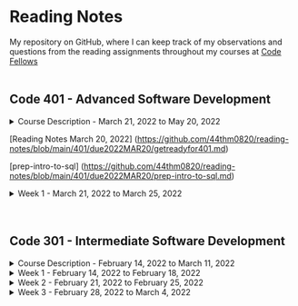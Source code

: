 # Reading Notes

My repository on GitHub, where I can keep track of my observations and questions from the reading assignments throughout my courses at [Code Fellows](https://www.codefellows.org/)
<br>
<br>
## Code 401 - Advanced Software Development



<details><summary>Course Description - March 21, 2022 to May 20, 2022</summary>

- Code 401 - Advanced Software Development in JavaScript 

  - Students in this course further practice building full-stack applications. 

  - The first four weeks, students further practice building back-end web applications with Node.js. 

  - During weeks six through nine, students further practice building web apps with modern front-end libraries and frameworks.

</details>

[Reading Notes March 20, 2022] (https://github.com/44thm0820/reading-notes/blob/main/401/due2022MAR20/getreadyfor401.md)

[prep-intro-to-sql] (https://github.com/44thm0820/reading-notes/blob/main/401/due2022MAR20/prep-intro-to-sql.md)
<details><summary>Week 1 - March 21, 2022 to March 25, 2022</summary>
  <details><summary>Day 1 - Monday, March 21, 2022</summary>
  [Reading Notes March 20, 2022] (https://github.com/44thm0820/reading-notes/blob/main/401/due2022MAR20/getreadyfor401.md)

  ### My reading notes

  #### My codeblock using tildes

  ~~~
  a
  b
  c
  ~~~

  #### My alternate codeblock using backticks

  ``` javascript
    console.log('Hello world');
  ```
  </details>
</details>



<!-- <details><summary>Day 2 - Tuesday, March 22, 2022</summary><blockquote>

~~~
a
b
c
~~~

</blockquote></details> -->

<!-- <details><summary>Day 3 - Wednesday, March 23, 2022</summary><blockquote>

~~~
a
b
c
~~~

</blockquote></details> -->

<!-- <details><summary>Day 4 - Thursday, March 24, 2022</summary><blockquote>

~~~
a
b
c
~~~

</blockquote></details> -->

<!-- <details><summary>Day 5 - Friday, March 25, 2022</summary><blockquote>

~~~
a
b
c
~~~

</blockquote></details> 

</details> -->

<!-- <br>
<details><summary>Week 2 - March 21, 2022 to March 25, 2022</summary>

<details><summary>Day 1 - March 21, 2022</summary><blockquote>

~~~
a
b
c
~~~

</blockquote></details>

<details><summary>Day 2 - March 22, 2022</summary><blockquote>

~~~
a
b
c
~~~

</blockquote></details>

<details><summary>Day 3 - March 23, 2022</summary><blockquote>

~~~
a
b
c
~~~

</blockquote></details>

<details><summary>Day 4 - March 24, 2022</summary><blockquote>

~~~
a
b
c
~~~

</blockquote></details>

<details><summary>Day 5 - March 25, 2022</summary><blockquote>

~~~
a
b
c
~~~

</blockquote></details>

</details> -->
<!-- <br>


<details><summary>Week 3 - March 21, 2022 to March 25, 2022</summary>

<details><summary>Day 1 - March 21, 2022</summary><blockquote>

~~~
a
b
c
~~~

</blockquote></details>

<details><summary>Day 2 - March 22, 2022</summary><blockquote>

~~~
a
b
c
~~~

</blockquote></details>

<details><summary>Day 3 - March 23, 2022</summary><blockquote>

~~~
a
b
c
~~~

</blockquote></details>

<details><summary>Day 4 - March 24, 2022</summary><blockquote>

~~~
a
b
c
~~~

</blockquote></details>

<details><summary>Day 5 - March 25, 2022</summary><blockquote>

~~~
a
b
c
~~~

</blockquote></details>

</details> -->

<!-- <br>


<details><summary>Week 4 - March 21, 2022 to March 25, 2022</summary>

<details><summary>Day 1 - March 21, 2022</summary><blockquote>

~~~
a
b
c
~~~

</blockquote></details>

<details><summary>Day 2 - March 22, 2022</summary><blockquote>

~~~
a
b
c
~~~

</blockquote></details>

<details><summary>Day 3 - March 23, 2022</summary><blockquote>

~~~
a
b
c
~~~

</blockquote></details>

<details><summary>Day 4 - March 24, 2022</summary><blockquote>

~~~
a
b
c
~~~

</blockquote></details>

<details><summary>Day 5 - March 25, 2022</summary><blockquote>

~~~
a
b
c
~~~

</blockquote></details>

</details> -->


<br>
<br>

## Code 301 - Intermediate Software Development

<details><summary>Course Description - February 14, 2022 to March 11, 2022</summary>

- Code 301 - Intermediate Software Development 

  - Learn how to become a well-rounded web developer. It'll be a lot of work and a lot of fun.

  - In this course you will study the common core of software development, including MVC, Object-Oriented Programming, functional programming, asynchronous programming, and much more. 
  
  - You will learn how to create and launch web apps in HTML, CSS, and JavaScript, with the help of professional-grade frameworks and libraries from around the web.

</details>

<details>
  <summary>
    Week 1 - February 14, 2022 to February 18, 2022
  </summary>

  <details>
    <summary>Day 1 - Monday, February 14, 2022</summary>
Review the Submission Instructions for guidance on completing and submitting this assignment.

Reading
Component-Based Architecture (Links to an external site.)

What is a “component”? Per https://www.tutorialspoint.com/software_architecture_design/component_based_architecture.htm, (Links to an external site.) a component can be defined three ways:
A component is a modular, portable, replaceable, and reusable set of well-defined functionality that encapsulates its implementation and exporting it as a higher-level interface.

 

A component is a software object, intended to interact with other components, encapsulating certain functionality or a set of functionalities. It has an obviously defined interface and conforms to a recommended behavior common to all components within an architecture.

A software component can be defined as a unit of composition with a contractually specified interface and explicit context dependencies only. That is, a software component can be deployed independently and is subject to composition by third parties.

A component can have three different views − object-oriented view, conventional view, and process-related view.
What are the characteristics of a component? There are six listed characteristics of components - reusability, replaceable, not context specific, extensible, encapsulated, and independent: 
Reusability − Components are usually designed to be reused in different situations in different applications. However, some components may be designed for a specific task.

Replaceable − Components may be freely substituted with other similar components.

Not context specific − Components are designed to operate in different environments and contexts.

Extensible − A component can be extended from existing components to provide new behavior.

Encapsulated − A component depicts the interfaces, which allow the caller to use its functionality, and do not expose details of the internal processes or any internal variables or state.

Independent − Components are designed to have minimal dependencies on other components.

What are the advantages of using component-based architecture? There are eight listed advantages of using component-based architecture - ease of deployment, reduced cost, ease of development, reusable, modification of technical complexity, reliability, system maintenance and evolution, and independent. 
Ease of deployment − As new compatible versions become available, it is easier to replace existing versions with no impact on the other components or the system as a whole.

Reduced cost − The use of third-party components allows you to spread the cost of development and maintenance.

Ease of development − Components implement well-known interfaces to provide defined functionality, allowing development without impacting other parts of the system.

Reusable − The use of reusable components means that they can be used to spread the development and maintenance cost across several applications or systems.

Modification of technical complexity − A component modifies the complexity through the use of a component container and its services.

Reliability − The overall system reliability increases since the reliability of each individual component enhances the reliability of the whole system via reuse.

System maintenance and evolution − Easy to change and update the implementation without affecting the rest of the system.

Independent − Independency and flexible connectivity of components. Independent development of components by different group in parallel. Productivity for the software development and future software development.

What is Props and How to Use it in React (Links to an external site.)

What is “props” short for? Per the article https://itnext.io/what-is-props-and-how-to-use-it-in-react-da307f500da0, (Links to an external site.) props is short for properties.  "props" is a special keyword in React and is used to code in React to pass data from one component to another, specifically, downward one-way data flow.
How are props used in React? There are three steps to use props in React as specified in the article https://itnext.io/what-is-props-and-how-to-use-it-in-react-da307f500da0 (Links to an external site.) . 
Firstly, define an attribute and its value(data)
Then pass it to child component(s) by using Props
Finally, render the Props Data
What is the flow of props? Uni-directionally from parent to child is the flow of props. Note that the props data is read-only such that the child component cannot change props that it receives from the parent.
To recap per the article:
Props stand for properties and is a special keyword in React
Props are being passed to components like function arguments
Props can only be passed to components in one way (parent to child)
Props data is immutable (read-only)
Bookmark/Skim
React Tutorial through ‘Passing Data Through Props’ (Links to an external site.)
React Docs - Hello world (Links to an external site.)
React Docs - Introducing JSX (Links to an external site.)
React Docs - Rendering elements (Links to an external site.)
React Docs - Components and props
  </details>
  <details>
    <summary>Day 2 - Tuesday, February 15, 2022</summary>
Readings: State and Props
Below you will find some reading material, code samples, and some additional resources that support today’s topic and the upcoming lecture.

Review the Submission Instructions for guidance on completing and submitting this assignment.

Reading
React lifecycle (Links to an external site.)
Based off the diagram, what happens first, the ‘render’ or the ‘componentDidMount’?
Render happens before the componentDidMount as the diagram seems to illustrate.



What is the very first thing to happen in the lifecycle of React?
constructor() (Links to an external site.) is the very first thing to happen in the lifecycle of React.
The constructor for a React component is called before it is mounted.If the component is a subclass you should call super(props), or the props will be undefined. constructors can be used to assign state using this.state or to bind event handle methods to an instance.

class FishTableRow extends React.Component {

constructor() {

super(props); //gives us access to props

//Don’t call this.setState() here

this.state = { //intitialize local state

showDescription: false

}; }

Put the following things in the order that they happen: componentDidMount, render, constructor, componentWillUnmount, React Updates
 

constructor, render, React Updates, componentDidMount, componentWillUnmount

 

What does componentDidMount do?
It is a function that returns a boolean that indicates whether a React component was successfully mounted.

It is invoked immediately after a component is mounted (inserted into the tree). Initialization that requires DOM nodes should go here. If you need to load data from a remote endpoint, this is a good place to instantiate the network request.

This method is a good place to set up any subscriptions. If you do that, don’t forget to unsubscribe in componentWillUnmount().

You may call setState() immediately in componentDidMount(). It will trigger an extra rendering, but it will happen before the browser updates the screen. This guarantees that even though the render() will be called twice in this case, the user won’t see the intermediate state. Use this pattern with caution because it often causes performance issues. In most cases, you should be able to assign the initial state in the constructor() instead. It can, however, be necessary for cases like modals and tooltips when you need to measure a DOM node before rendering something that depends on its size or position.

Additional Resources
React Bootstrap Documentation (Links to an external site.)
Netlify (Links to an external site.)
Videos
React State Vs Props (Links to an external site.)


What types of things can you pass in the props? data that you dont expect to change (vs state where you do expect data to change) 
What is the big difference between props and state? state is handled in the component while props are handled outside the component and must be updated outside of the component. when you change state, you automatically re-render the app.
When do we re-render our application? when we change state
What are some examples of things that we could store in state? things that you expect to change in the app are things we could store in state.  data that comes from a form when it is submitted by the user is one example.  toggling button is another use for state
Bookmark/Skim
React Docs - State and Lifecycle (Links to an external site.)
React Docs - handling events (Links to an external site.)
React Tutorial through ‘Developer Tools’ (Links to an external site.)
Assignment Instructions
Read for understanding the assigned resources for this class and watch any assigned videos. Also skim and bookmark the additional resources provided. Prepare an entry for your Readings Notes Repository that answers each and every question presented above.

Make a section in your notes titled ## Things I want to know more about, and anytime a question arises in your mind, or something catches your curiosity, write it down under this heading.

To submit this assignment
Create a new markdown file in your reading notes repository, and add your notes.
If you utilize any content directly from the reading sources, be sure to identify what you are quoting, and cite the source.
Add a link to this new file under the table of contents for this course.
Then ACP your main branch to create a rendered web page on GitHub pages.
Copy the rendered content and paste it into the discussion.
Grading Rubric
0 points: Minimal effort
1 point: Insufficient quality
2 points: Sufficient quality

  </details>
  <details>
    <summary>Day 3 - Wednesday, February 16, 2022</summary>
Feb 16 at 8:58am
What does .map() return?
A new array with each element being the result of the callback function. (per https://developer.mozilla.org/en-US/docs/Web/JavaScript/Reference/Global_Objects/Array/map#return_value (Links to an external site.))

If I want to loop through an array and display each value in JSX, how do I do that in React?
You can build collections of elements and include them in JSX (Links to an external site.) using curly braces {} (per https://reactjs.org/docs/lists-and-keys.html#rendering-multiple-components (Links to an external site.))

Each list item needs a unique ____.
key in React.

What is the purpose of a key?
A “key” is a special string attribute you need to include when creating lists of elements. (per https://reactjs.org/docs/lists-and-keys.html#basic-list-component (Links to an external site.))

React docs say 

Keys help React identify which items have changed, are added, or are removed. Keys should be given to the elements inside the array to give the elements a stable identity:

const numbers = [1, 2, 3, 4, 5];
const listItems = numbers.map((number) =>
  <li key={number.toString()}>    {number}
  </li>
);
The best way to pick a key is to use a string that uniquely identifies a list item among its siblings. Most often you would use IDs from your data as keys:

const todoItems = todos.map((todo) =>
  <li key={todo.id}>    {todo.text}
  </li>
);
When you don’t have stable IDs for rendered items, you may use the item index as a key as a last resort:

const todoItems = todos.map((todo, index) =>
  // Only do this if items have no stable IDs  <li key={index}>    {todo.text}
  </li>
);
We don’t recommend using indexes for keys if the order of items may change. 

What is the spread operator?
InJavaScript, spread syntax (Links to an external site.) refers to the use of an ellipsis of three dots (…) to expand an iterable object into the list of arguments.

“When ...arr is used in the function call, it ‘expands’ an iterable object arr into the list of arguments.” — JavaScript.info (Links to an external site.)

The spread operator was added to JavaScript in ES6 (ES2015), just like the rest parameters (Links to an external site.), which have the same syntax: three magic dots ….

The spread syntax “spreads” the array into separate arguments.

List 4 things that the spread operator can do.
Copying an array
Concatenating or combining arrays
Using Math functions
Using an array as arguments
Adding an item to a list
Adding to state in React
Combining objects
Converting NodeList to an array
In each case, the spread syntax expands an iterable object, usually an array, though it can be used on any iterable, including a string.

Give an example of using the spread operator to combine two arrays.
const fruits = ['🍏','🍊','🍌','🍉','🍍']
const moreFruits = [...fruits];
console.log(moreFruits) // Array(5) [ "🍏", "🍊", "🍌", "🍉", "🍍" ]
fruits[0] = '🍑'
console.log(...[...fruits,'...',...moreFruits]) //  🍑 🍊 🍌 🍉 🍍 ... 🍏 🍊 🍌 🍉 🍍
Give an example of using the spread operator to add a new item to an array.
const fewFruit = ['🍏','🍊','🍌']
const fewMoreFruit = ['🍉', '🍍', ...fewFruit]
console.log(fewMoreFruit) //  Array(5) [ "🍉", "🍍", "🍏", "🍊", "🍌" ]
Give an example of using the spread operator to combine two objects into one.
const objectOne = {hello: "🤪"}
const objectTwo = {world: "🐻"}
const objectThree = {...objectOne, ...objectTwo, laugh: "😂"}
console.log(objectThree) // Object { hello: "🤪", world: "🐻", laugh: "😂" }
const objectFour = {...objectOne, ...objectTwo, laugh: () => {console.log("😂".repeat(5))}}
objectFour.laugh() // 😂😂😂😂😂

In the video, what is the first step that the developer does to pass functions between components?
he creates a function inside App called increment where he means to pass it down to a child component Person

In your own words, what does the increment function do?
uses setState to set a value of the key value pair count that is one more than its previous value, if the string being passed in is equal to a key value pair of name in one of the objects in the array of people in state.

How can you pass a method from a parent component into a child component?
pass as a prop like <Person increment={this.increment} /> in the component that contains the state (App to its child Person)  

How does the child component invoke a method that was passed to it from a parent component?
if one component needs to update the state of another then it needs to have the function from the first component.

 

what i want to learn more: how the above is done!
  </details>
  <details>
    <summary>Day 4 - Thursday, February 17, 2022</summary>
Feb 17 at 8:58am
What is a ‘Controlled Component’?
The form is an example of a controlled component in React.

An input form element whose value is controlled by React in this way is called a “controlled component”.  It is controlled because React state maintains the state that previously HTML would control in form elements.  In other words the React state, for the form, could be called the single source of truth, as React when maintaining a form only needs to rely upon React for the mutable data in the form, and not HTML, such that the React component that renders a form also controls what happens in that form on subsequent user input. 

The controlled component solves the issue when the form has the default HTML form behavior of browsing to a new page when the user submits the form. If you want this behavior in React, it just works. But in most cases, it’s convenient to have a JavaScript function that handles the submission of the form and has access to the data that the user entered into the form. The 

Should we wait to store the users responses from the form into state when they submit the form OR should we update the state with their responses as soon as they enter them? Why.
That's a good problem to have.  Either one, depending on your needs for the form.  What is cool is that you are not limited to one choice when you use React to have a form.
Also, because it can be tedious to used controlled components, uncontrolled components would be a more optimal solution in order to avoid the tedium. Refer to https://reactjs.org/docs/forms.html#alternatives-to-controlled-components (Links to an external site.) for more info.
 
How do we target what the user is entering if we have an event handler on an input field? We can have a state that records what the user is entering before he or she submits.
The Conditional (Ternary) Operator Explained (Links to an external site.)

Why would we use a ternary operator? for brevity instead of using the if then else statement
Rewrite the following statement using a ternary statement:

if(x===y){
  console.log(true);
} else {
  console.log(false);
}

x===y ? console.log(true) : console.log(false)
  </details>
  <details>
    <summary>Day 5 - Friday, February 18, 2022</summary>
Reading
React Docs - Thinking in ReactLinks to an external site.

What is the single responsibility principle and how does it apply to components?   
It is a technique to decide what should be its own component.  This technique is a computer-programming principle that states that every module class or function in a computer should have responsibiliy over a single part of that program's functionality, and it should encapsulate that part.  It is the S in the SOLID principles acronym for five design principles intended to make software design more understandable, flexible, and maintainable.

What does it mean to build a ‘static’ version of your application?
A version of a react app that takes your data model and renders the UI but has no interactivity is called a static version of your app.

Once you have a static application, what do you need to add?
Interactivity

What are the three questions you can ask to determine if something is state?  
Is it passed in from a parent via props? If so, it probably isn’t state.
Does it remain unchanged over time? If so, it probably isn’t state.
Can you compute it based on any other state or props in your component? If so, it isn’t state.
How can you identify where state needs to live?
For each piece of state in your application:

Identify every component that renders something based on that state.
Find a common owner component (a single component above all the components that need the state in the hierarchy).
Either the common owner or another component higher up in the hierarchy should own the state.
If you can’t find a component where it makes sense to own the state, create a new component solely for holding the state and add it somewhere in the hierarchy above the common owner component.
Higher-Order FunctionsLinks to an external site.

What is a “higher-order function”? Functions that operate on other functions, either by taking them as arguments or by returning them, are called higher-order functions. 
Explore the greaterThan function as defined in the reading. In your own words, what is line 2 of this function doing? Returning a function
Explain how either map or reduce operates, with regards to higher-order functions. map and reduce both take a callback function, hence they are higher order functions
learn more about? state in react

Edited by Rey Mercado on Feb 18 at 8:59am
Rey Mercado
Rey Mercado
Feb 18, 2022Feb 18 at 3:07pm
per today's students' questions regarding what line 2 is function doing:

line2 is returning another function.  

moreover, greaterThan creates a closure with line 2.

greaterThan is by definition a higher order function, because it returns a function.

subsequent lines after line 2 show how greaterThan was used when invoked and assigned to another function greaterThan10.

I think the correct answer to question 2 here then would be just to say greaterThan returns a function, which then shows that greaterThan is an example of a higher order function.  I think that was the point of the question, to answer that we recognize that greaterThan function returns a function.
  </details>

</details>

<details>
  <summary>
    Week 2 - February 21, 2022 to February 25, 2022
  </summary>

  <details>
    <summary>Day 6 - Monday, February 21, 2022</summary>
Readings: Node.JS - Class06
 (Links to an external site.)Assignment
Below you will find some reading material, code samples, and some additional resources that support today’s topic and the upcoming lecture.

Review the Submission Instructions for guidance on completing and submitting this assignment.

 (Links to an external site.)Reading
First Reading on Node.js on sitepoint (Links to an external site.)

 (Links to an external site.)1. What is node.js?
Node.js is a JavaScript runtime. It's a program we use to execute JavaScript on our computers.

 (Links to an external site.)2. In your own words, what is Chrome’s V8 JavaScript Engine?
Chrome's V8 JavaScript Engine is a performance-centric program that runs in Google Chrome and other Chromium-based web browsers, that compiles JavaScript so that our computers can use JS.

 (Links to an external site.)3. What does it mean that node is a JavaScript runtime?
node allows the execution of JavaScript on our computer rather than just the browser.

 (Links to an external site.)4. What is npm?
npm is the JavaScript Package Manager as well as the world's largest software registry.

 (Links to an external site.)5. What version of node are you running on your machine?
typing node -v, I got v16.14.0

 (Links to an external site.)6. What version of npm are you running on your machine?
typing npm -v, I got 8.3.1

 (Links to an external site.)7. What command would you type to install a library/package called ‘jshint’?
npm install -g jshint

 (Links to an external site.)8. What is node used for?
 (Links to an external site.)One use of Node is installing via npm and running via Node various build tools designed to automate the process of developing a modern JavaScript application
 (Links to an external site.)Webpack, ESLint, Gulp.js, Mocha, and Chai are common build tools found by using node
 (Links to an external site.)Node also allows server-side programs to be written in JavaScript. It can be used as a scripting language. It is suited to building applications that require real-time interaction or collaboraration like chat sites
 (Links to an external site.)Node is single-threaded but also event-driven. If node encounters a blocking I/O operation, instead of waiting for this to complete, it will register a callback before continuing to process the next event. When the I/O operation has finished (another kind of event), the server will execute the callback and continue working on the original request
 (Links to an external site.)Thusly, Node has asynchronous (non-blocking behavior)
 (Links to an external site.)Node's execution model causes the server very little overhead, compared to traditional servers such as Apache, PHP, or Ruby, which block execution of subsequent I/O operations until the current operation completes
Second reading on codefellows.org (Links to an external site.)

 (Links to an external site.)1. What are the 6 reasons for pair programming?
Greater Efficiency - research shows higher-quality code for a slightly longer duration
Engaged collaboration - augments engagement for both programmers
Learning from fellow students - forces teaching or learning for communication for both
Social skills - improves interpersonal skills, qualities employers look for
Job interview readiness -skills improved in pair programming are what employers interviewi for
Work environment readiness - skills on day-to-day work pairing puts someone more qualified than a cs grad with no prior experience pairing
 (Links to an external site.)2. In your experience, which of these reasons have you found most beneficial?
I don't have much experience in the industry, but have pair programmed before... I'd say though work environment readiness... it saves costs for employers when not much investment needed to train someone who has experience collaborating in programming.

 (Links to an external site.)3. How does pair programming work?
One is designated the driver, and the other is designated the navigator. The driver is the programmer who types, including controlling the text editor, switching files, version control and what gets written. The navigator vocalizes guidance to the driver but does not provide direct input to the computer. The navigator is expected to focus on the big picture, anticpating what comes next, how algorithm may be converted to code, while reviewing driver's code for typos or bugs. The navigator uses the time not typing to also research documentation, and solutions on a browser.

 (Links to an external site.)Bookmark/Skim
-Geocoding API Docs (Links to an external site.) I looked at the docs https://locationiq.com/docs (Links to an external site.) provides an API to geolocate for a better UI experience

-Axios docs (Links to an external site.) Axios is a promise based HTTP client for the browser and node.js sample code is

import axios from "axios"; axios.get('/users') .then(res => { console.log(res.data); });

-MDN async and await (Links to an external site.)

 (Links to an external site.)Code Samples
import axios from "axios"; axios.get('/users') .then(res => { console.log(res.data); });

 (Links to an external site.)Additional Resources
https://markdownguide.org/cheat-sheet (Links to an external site.)

 (Links to an external site.)Things I want to know more about
I want review async/await and axios after reading the docs from hyperlinks above
I want to make my own app using locationiq for fun.
  </details>

  <details>
    <summary>Day 7 - Tuesday, February 22, 2022</summary>
Readings: REST
Below you will find some reading material, code samples, and some additional resources that support today’s topic and the upcoming lecture.

Review the Submission Instructions for guidance on completing and submitting this assignment.

Reading
What Google Learned From Its Quest to Build the Perfect TeamLinks to an external site.
If you took Code 201, skim this article again for a refresher. If you did not take Code 201, read this article and think about how it can influence the way you work with your partners during pair programming.
How I explained REST to my brotherLinks to an external site.
Who is Roy Fielding?
Roy Fielding helped write the first web servers that sent documents across the internet. He researched and explained why web works the way it does. His name is on the spec for the protocol that is used to get the pages from servers to your browser, called HTTP.

Why don’t the techniques that we use today work well when we need to be able to talk to all of the machines in the world?
We now don't have a need to talk to all the machines in the world to get what we want from any of them. We just need to talk to a small group of machines now.

What is the HTTP protocol that Fielding and his friends created?
Fielding helped create REST, an HTTP protocol that is an acronym for Representational State Transfer.

What does a GET do? 
GET: Retrieve info on HTTP

What does a POST do? 
POST: add info on HTTP

What does PUT do? 
PUT: replace on HTTP

What does PATCH do? 
PATCH: partial update on HTTP

 

Geocoding APILinks to an external site.
Did you get your API key? yes
Weather Bit APILinks to an external site.
Did you get your API key? yes
Yelp API DocsLinks to an external site.
Did you get your API key? yes
The Movie DB API DocsLinks to an external site.
Did you get your API key? yes
Things I want to know more about

- can i use nyt without a paywall ( i signed up and paid for the paywall for nyt - because i use it often)

-what other popular apis can i consider using to get more practice using APIs?
  </details>

  <details>
    <summary>Day 8 - Wednesday, February 23, 2022</summary>

~~~

<p>
What does REST stand for? Representational State Transfer
REST APIs are designed around a ____. resources, which are any kind of any object, data, or service that can be accessed by the client.
What is an identifer of a resource? Give an example. URI, an identifier, is what a resource has to allow the resource to be uniquely identified. An example of a URI is https://adventure-works.com/orders/1 (Links to an external site.) 
What are the most common HTTP verbs? GET, POST , PUT, PATCH, AND DELETE 
What should the URIs be based on? nouns (the resource) and not verbs (the operations on the resource). A bad URI would be https://adventure-works.com/create-order because it is based on the verb (the operations on the resource) instead of the resource (noun).
Give an example of a good URI. https://adventure-works.com/orders

What does it mean to have a ‘chatty’ web API? Is this a good or a bad thing?
To have a chatty web API means to have a large number of I/O requests. It's a bad thing as the cumulative effect of this large number of requests can have a significant impact on performance. Instead consider packaging the data into larger and thus fewer requests. Another consideration would be to fetch data from a database as one query, instead of several smaller queries.

What status code does a successful GET request return? A successful GET request returns a HTTP status code 200 (OK)
What status code does an unsuccessful GET request return? An unsuccessful GET request returns a HTTP status code 404 (NOT FOUND)
What status code does a successful POST request return? A successful POST request returns a HTTP status code 201 (CREATED)
If a POST method creates a new resource, it returns HTTP status code 201 (Created). The URI of the new resource is included in the Location header of the response. The response body contains a representation of the resource.

If the method does some processing but does not create a new resource, the method can return HTTP status code 200 and include the result of the operation in the response body. Alternatively, if there is no result to return, the method can return HTTP status code 204 (No Content) with no response body.

If the client puts invalid data into the request, the server should return HTTP status code 400 (Bad Request). The response body can contain additional information about the error or a link to a URI that provides more details.

What status code does a successful DELETE request return? A successful DELETE request returns with HTTP status code 204 (No Content), indicating that the process was successfully handled, but that the response body contains no further information. If the resource does not exist, the web server can return HTTP 404(NOT FOUND).
Bookmark/Skim
RegExr (Links to an external site.) - Pay particular attention to the cheatsheet

How would you match a phone number from your city using RegEx? My city's area code of San Francisco is 415. Thusly the regex is below:
/^?[-. ]?([0-9]{3})[-. ]?([0-9]{4})$/

https://www.abstractapi.com/guides/validate-phone-number-javascript (Links to an external site.)
</p>
<p>
^ asserts position at start of the string
\(
 matches the character ( 
? matches the previous token between zero and one times, as many times as possible, giving back as needed (greedy)
1st Capturing Group 
([4][1][5])
Match a single character present in the list below 
[4]
4 matches the character 4 
Match a single character present in the list below 
[1]
1 matches the character 1 
Match a single character present in the list below 
[5]
5 matches the character 5
\)
 matches the character ) 
? matches the previous token between zero and one times, as many times as possible, giving back as needed (greedy)
Match a single character present in the list below 
[-. ]
? matches the previous token between zero and one times, as many times as possible, giving back as needed (greedy)
-.
 matches a single character in the list -.  (case sensitive)
2nd Capturing Group 
([0-9]{3})
Match a single character present in the list below 
[0-9]
{3} matches the previous token exactly 3 times
0-9 matches a single character in the range between 0 (index 48) and 9 (index 57) (case sensitive)
Match a single character present in the list below 
[-. ]
? matches the previous token between zero and one times, as many times as possible, giving back as needed (greedy)
-.
 matches a single character in the list -.  (case sensitive)
3rd Capturing Group 
([0-9]{4})
Match a single character present in the list below 
[0-9]
{4} matches the previous token exactly 4 times
0-9 matches a single character in the range between 0 (index 48) and 9 (index 57) (case sensitive)
``$`` asserts position at the end of the string, or before the line terminator right at the end of the string (if any)
 </p>

Regex Tutorial (Links to an external site.)
Regex 101 (Links to an external site.)
Things I want to know more about

How practical is knowing regex javascript nowadays as a software engineer

~~~

  </details>

  <details>
    <summary>Day 9 - Thursday, February 24, 2022</summary>



 What is functional programming? A programming paradigm - a style of building the structure and elements of computer programs - that treats computation as the evaluation of math functions and avoids changing-state and mutable data. Different from object-oriented programming

What is a pure function and how do we know if something is a pure function? Pure functions give the same output every time. two signs it is a pure function: `1)` returns the same result given the same arguments; this concept is also known as deterministic `2)` does not cause observable side effects

What are the benefits of a pure function? Predictability and easier to test.

What is immutability? unchanging over time in respect to data.

What is Referential transparency? if a function consistently yields the same result for the

same input, it is referentially transparent.  this characteristic of referential transparency also comes as a result of a pure function having immutable data.

What is a module? another javascript file.
What does the word `require` do? look into another file to use a data structure not in your
current file, offers modularity aka organization
How do we bring another module into the file the we are working in? use the keyword `require` with the filename the file resides and the variable or other data structure you need.
What do we have to do to make a module available? have the line `module.exports =` the data structure you want made available.  in the youtube video, the function counter is made available from the file `count.js` by having a line in the bottom of the code in `count.js` saying `module.exports = counter;`  This process is similar to what we have being doing in react, where we add the line `export default 'name of class component'` to the bottom of the file that declares the class component.  For example `Main.js` file has the class component Main declared and defined, and the last line is written as `export default Main;` which allows this Main class component module to be made available by another file.  `App.js` which uses the Main class component, makes `Main's` class component declaration available to `App.js` by writing import Main from `./Main.js` in the beginning of the file of `App.js`. 

  </details>

  <details>
    <summary>Day 10 - Friday, February 25, 2022</summary>

~~~

What is a ‘call’? function invocation

How many ‘calls’ can happen at once? if synchronous, one at a time

What does LIFO mean? last in first out - like a pancake stack

Draw an example of a call stack and the functions that would need to be invoked to

generate that call stack.

top - this will be called first as a callstack like a pancake 2nd from top
3rd from top

What causes a Stack Overflow? when you put too much on a stack - where computer runs out of memory
JavaScript error messages (https://codeburst.io/javascript-error-messages-debugging- d23f84f0ae7c)

What is a ‘refrence error’? using a variable not yet declared

What is a ‘syntax error’? a misspell or a string not recognized as a valid instruction

What is a ‘range error’? giving an object an invalid length

What is a ‘tyep error’? using a type that is incompatible with a data structure

What is a breakpoint? a line in the code you want to debug by stopping the code at that line

What does the word ‘debugger’ do in your code? help you find 'bugs' aka errors in code

Things I want to know more about,

how to use debugger not only in chrome but also other popular browsers like safari and firefox

~~~

  </details>
</details>

<details>
  <summary>
    Week 3 - February 28, 2022 to March 4, 2022
  </summary>

  <details>
    <summary>Day 11 - Monday, February 28, 2022</summary>

~~~

Reading
nosql vs sql (Links to an external site.)
Fill in the chart below with five differences between SQL and NoSQL databases:

SQL	NoSQL
 Relational Databases	Non-relational or distributed database 
 table-based, adheres to schema definitions	 document-base, key-value pairs, graph databases, or wide-column stores - do not have standard schema definitions which NoSQL needs to adhere to
 has predefined schema	has dynamic schema for unstructured data 
 vertically scalable	horizontally scalable 
uses SQL	queries are focused on collection of documents, also known as Unstructured Query Languag
What kind of data is a good fit for an SQL database? Heavy duty transactional type applications.
Give a real world example. Keeping track of bank transactions.
What kind of data is a good fit a NoSQL database? hierarchical data storage
Give a real world example. keeping data in JSON which is hierarchical data, is good fit for NosQL
Which type of database is best for hierarchical data storage? NoSQL
Which type of database is best for scalability? SQL is best for vertical scalability, by adding CPU RAM or SSD on a single server to manage increasing load. NoSQL is best for horizontal scalability (for example adding a few more servers to your NoSQL to handle larger traffic).
Bookmark/Skim
mongoose api (Links to an external site.)

React Router (Links to an external site.)

Videos
sql vs nosql (Links to an external site.)
 (Video)

What does SQL stand for? structured query language
What is a relational database? database uses relations and schemaddd
What type of structure does a relational database work with? table
What is a ‘schema’? representation of a plan
What is a NoSQL database? nonrelational database
How does it work? no schema, no relations
What is inside of a Mongo database? json
Which is more flexible - SQL or MongoDB? and why. depends. sql is more flexible with vertical scaling. nosql horizontal scaling.
What is the disadvantage of a NoSQL database? slower transactions than a sql database
what i want to learn more about: more examples on how to choose between nosql and sql for a situation. the readings and videos do not go into many examples.

~~~

  </details>

  <details>
    <summary>Day 12 - Tuesday, March 1, 2022</summary>

~~~

Readings: CRUD
Below you will find some reading material, code samples, and some additional resources that support today’s topic and the upcoming lecture.

Review the Submission Instructions for guidance on completing and submitting this assignment.

Reading
Status Codes Based On REST Methods (Links to an external site.)
In your own words, describe what each group of status code represents:

100’s = informational status codes, tells client that the request's header has been received, and the server tells the client will try to comply with a transmission demand coming from the client
200’s = success codes, tells client that the client's request was accepted by the server, passing all validation requirements. in the case of an asynchronous nature of a request by the client, 202, the success code does not mean the request was successfully processed, but only the server tells the client that the request met all validation requirements at the time the request was sent.
300’s = redirection codes, where server tells the client that the resource that the client request is not available at the location that the client expected.  Reasons can be multiple why, temporary, permanent.  The result of the client receiving a 300 code from the server means that the client will need to send a new request to a new location.
400’s = client error codes, representing invalid requests that the client sent to the server.  causes of this error include timeouts, wrong URI, missing authentication and so on. In other words the server sends a 400 code to the client because the client sent incorrect input.  Remedy then would be to have the client confirm the correct input parameters, before the client attempt another request. 
500’s = server error codes, often cause is the server is overwhelmed, or the server is unreachable behind proxies.  500 server error code could also be the result to an incorrect client request that trigger error exceptions from the server. Error maybe either temporary or permanent. Remedy often is for the client to retry the same request.
What is a status code 202? 202 is accepted that is returned as a result of asynchronous processing request, a CREATE or aka POST. It is an intermediate status code while further processing determines the async request went well
What is a status code 308? Permanent direct -data requested will be available at a new URL and server sends this URL to client to access (API Change).
What code would you use if an update didn’t return data to a client? 404 if its the client's fault. a 500s code if it was the server's fault
What code would you use if a resource used to exist but no longer does? 300 series
What is the ‘Forbidden’ status code?
403 Forbidden - The client has authorized or doesn’t need to authorize itself, but still has no permissions to access the resource.
Additional Resources
Videos
Build A REST API With Node.js, Express, & MongoDB - Quick (Links to an external site.) - First 20 minutes - dead link!! finding another way to answer questions
Why do we need to pull our MongoDB database string out of our server and put it into our .env?
What is middleware? computer software  that provides services to software apps beyond what is available in the os. (https://en.wikipedia.org/wiki/Middleware (Links to an external site.))
What does app.use(express.json()) do? use json data
What does the /:id mean in a route?
What is the difference between PUT and PATCH?
How do you make a default value in a schema?
What does a 500 error status code mean?
What is the difference between a status 200 and a status 201?
Assignment Instructions
Read for understanding the assigned resources for this class and watch any assigned videos. Also skim and bookmark the additional resources provided. Prepare an entry for your Readings Notes Repository that answers each and every question presented above.

Make a section in your notes titled ## Things I want to know more about, and anytime a question arises in your mind, or something catches your curiosity, write it down under this heading.

To submit this assignment
Create a new markdown file in your reading notes repository, and add your notes.
If you utilize any content directly from the reading sources, be sure to identify what you are quoting, and cite the source.
Add a link to this new file under the table of contents for this course.
Then ACP your main branch to create a rendered web page on GitHub pages.
Copy the rendered content and paste it into the discussion.
Grading Rubric
0 points: Minimal effort
1 point: Insufficient quality
2 points: Sufficient quality
what i want to learn more about:

  where is the working link to the second required reading/viewing on youtube?

~~~

  </details>
  <details>
    <summary>Day 13 - Wednesday, March 2, 2022</summary>

~~~
Reading
Consider the history: That Time When Women Stopped Coding (Links to an external site.)

What occurred during the same time as the beginning of the decline of women in computer science? personal computers became important and commonplace.
Why does it matter that males had been playing on computers growing up? computer science professors increasingly assumed that their students had been grown up playing with computers at home, which were true for mostly male students
Review the data: Employee breakdown of key technology companies (Links to an external site.)

What three take-a-ways do you have looking at this data? more male than female at most companies, overrepresentation (a lot at many places) of asian, underrepresentation of latino and black, and surprisingly underrepresentation (slightly) of white at most companies
Ask the question: Why diversity matters to your tech company (Links to an external site.)

When are diversity efforts most successful? when ceos and other leaders support it
Why do diverse companies perform better? diverse teams are smarter and more creative than homogeneous ones
Give an example of how a diverse company can serve a diverse user base or vise-versa. Pinterest reports successes when their diverse teams reflect their diverse user base. Youtube reported increased errors when their developer team building the ios app were almost entirely right-handed.

~~~

  </details>

  <details>
    <summary>Day 15 - Friday, March 4, 2022</summary>

~~~

Reading
What is OAuth (Links to an external site.)

What is OAuth? open standard authorization protocol or framework that describes how unrelated servers and services can safely allow authenticated access to their assets without actually sharing the initial related single logon credential.
Give an example of what using OAuth would look like. Being offered to log on a website that isnt google using your google account.
How does OAuth work?
The first website connects to the second website on behalf of the user, using OAuth, providing the user’s verified identity.

The second site generates a one-time token and a one-time secret unique to the transaction and parties involved.

The first site gives this token and secret to the initiating user’s client software.

The client’s software presents the request token and secret to their authorization provider (which may or may not be the second site).

If not already authenticated to the authorization provider, the client may be asked to authenticate. After authentication, the client is asked to approve the authorization transaction to the second website.

The user approves (or their software silently approves) a particular transaction type at the first website.

The user is given an approved access token (notice it’s no longer a request token).

The user gives the approved access token to the first website.

The first website gives the access token to the second website as proof of authentication on behalf of the user.

The second website lets the first website access their site on behalf of the user.

The user sees a successfully completed transaction occurring.

OAuth is not the first authentication/authorization system to work this way on behalf of the end-user. In fact, many authentication systems, notably Kerberos, work similarly. What is special about OAuth is its ability to work across the web and its wide adoption. It succeeded with adoption rates where previous attempts failed (for various reasons).

What are the steps that it takes to authenticate the user? it's a temporary key that has an expiration date, like a hotel room key
What is OpenID? not the same as oauth
Authorization and Authentication flows (Links to an external site.)

What is the difference between authorization and authentication?
What is Authorization Code Flow?
What is Authorization Code Flow with Proof Key for Code Exchange (PKCE)?
What is Implicit Flow with Form Post?
What is Client Credentials Flow?
What is Device Authorization Flow?
What is Resource Owner Password Flow?

~~~

  </details>

</details>


